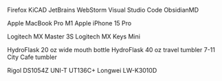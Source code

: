 Firefox
KiCAD
JetBrains WebStorm
Visual Studio Code
ObsidianMD

Apple MacBook Pro M1
Apple iPhone 15 Pro

Logitech MX Master 3S
Logitech MX Keys Mini

HydroFlask 20 oz wide mouth bottle
HydroFlask 40 oz travel tumbler
7-11 City Cafe tumbler

Rigol DS1054Z
UNI-T UT136C+
Longwei LW-K3010D
